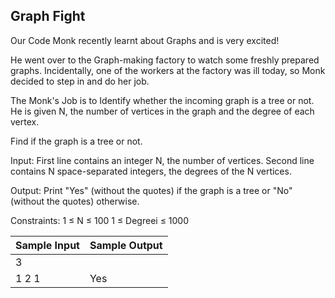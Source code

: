 ## Graph Fight

Our Code Monk recently learnt about Graphs and is very excited!

He went over to the Graph-making factory to watch some freshly prepared graphs. Incidentally, one of the workers at the factory was ill today, so Monk decided to step in and do her job.

The Monk's Job is to Identify whether the incoming graph is a tree or not. He is given N, the number of vertices in the graph and the degree of each vertex.

Find if the graph is a tree or not.

Input:
First line contains an integer N, the number of vertices.
Second line contains N space-separated integers, the degrees of the N vertices.

Output:
Print "Yes" (without the quotes) if the graph is a tree or "No" (without the quotes) otherwise.

Constraints:
1 ≤ N ≤ 100
1 ≤ Degreei ≤ 1000


| Sample Input | Sample Output |
|--------------|---------------|
| 3            |               |
| 1 2 1        | Yes           |